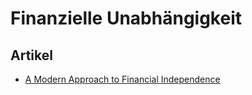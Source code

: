# Finanzielle Unabhängigkeit

## Artikel

- [A Modern Approach to Financial Independence](https://fourpillarfreedom.com/a-modern-approach-to-financial-independence/)